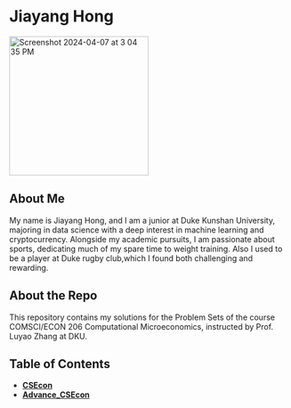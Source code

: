 # Jiayang Hong
<img width="250" alt="Screenshot 2024-04-07 at 3 04 35 PM" src="https://github.com/Rising-Stars-by-Sunshine/Jiayang-Hong/assets/145865131/185d8673-d50f-4e3a-bf74-72d40d07e92c">

## About Me
My name is Jiayang Hong, and I am a junior at Duke Kunshan University, majoring in data science with a deep interest in machine learning and cryptocurrency. Alongside my academic pursuits, I am passionate about sports, dedicating much of my spare time to weight training. Also I used to be a player at Duke rugby club,which I found both challenging and rewarding.

## About the Repo
This repository contains my solutions for the Problem Sets of the course COMSCI/ECON 206 Computational Microeconomics, instructed by Prof. Luyao Zhang at DKU. 

## Table of Contents

- [**CSEcon**](https://github.com/Rising-Stars-by-Sunshine/Jiayang-Hong/blob/main/CSEcon/README.md) 
- [**Advance_CSEcon**](https://github.com/Rising-Stars-by-Sunshine/Jiayang-Hong/blob/main/Advance_CSEcon/README.md) 
